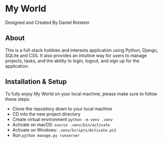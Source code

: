 # My World

Designed and Created By
Daniel Rotstein


## About

This is a full-stack hobbies and interests application using Python, Django, SQLite and CSS.
It also provides an intuitive way for users to manage projects, tasks, and the ability to login, logout, and sign up for the application. 


## Installation & Setup

To fully enjoy My World on your local machine, please make sure to follow these steps:

- Clone the repository down to your local machine
- CD into the new project directory
- Create virtual environment `python -m venv .venv`
- Activate on macOS: `source .venv/bin/activate`
- Activate on Windows: `.venv/Scripts/Activate.ps1`
- Run `python manage.py runserver`
